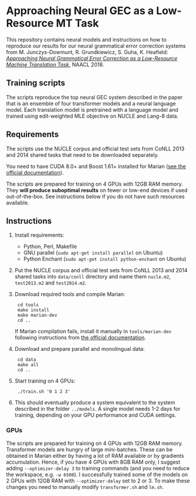 # Approaching Neural GEC as a Low-Resource MT Task

This repository contains neural models and instructions on how to reproduce our
results for our neural grammatical error correction systems from M.
Junczys-Dowmunt, R. Grundkiewicz, S. Guha, K. Heafield: [_Approaching Neural
Grammatical Error Correction as a Low-Resource Machine Translation
Task_](http://www.aclweb.org/anthology/N18-1055), NAACL 2018.


## Training scripts

The scripts reproduce the top neural GEC system described in the paper that is
an ensemble of four transformer models and a neural language model. Each
translation model is pretrained with a language model and trained using
edit-weighted MLE objective on NUCLE and Lang-8 data.


## Requirements

The scripts use the NUCLE corpus and official test sets from CoNLL 2013 and
2014 shared tasks that need to be downloaded separately.

You need to have CUDA 8.0+ and Boost 1.61+ installed for Marian ([see the
official documentation](https://marian-nmt.github.io/docs/)).

The scripts are prepared for training on 4 GPUs with 12GB RAM memory.  They
**will produce suboptimal results** on fewer or low-end devices if used
out-of-the-box.  See instructions below if you do not have such resources
available.



## Instructions

1. Install requirements:
    - Python, Perl, Makefile
    - GNU parallel (`sudo apt-get install parallel` on Ubuntu)
    - Python Enchant (`sudo apt-get install python-enchant` on Ubuntu)

1. Put the NUCLE corpus and official test sets from CoNLL 2013 and 2014 shared
   tasks into `data/conll` directory and name them `nucle.m2`, `test2013.m2`
   and `test2014.m2`.
1. Download required tools and compile Marian:

        cd tools
        make install
        make marian-dev
        cd ..

    If Marian compilation fails, install it manually in `tools/marian-dev`
    following instructions from [the official
    documentation](https://marian-nmt.github.io/docs/).

1. Download and prepare parallel and monolingual data:

        cd data
        make all
        cd ..

1. Start training on 4 GPUs:

        ./train.sh '0 1 2 3'

1. This should eventually produce a system equivalent to the system described
   in the folder `../models`.  A single model needs 1-2 days for training,
   depending on your GPU performance and CUDA settings.


### GPUs

The scripts are prepared for training on 4 GPUs with 12GB RAM memory.
Transformer models are hungry of large mini-batches.  These can be obtained in
Marian either by having a lot of RAM available or by gradients accumulation.
Hence, if you have 4 GPUs with 8GB RAM only, I suggest adding
`--optimizer-delay 3` to training commands (and you need to reduce the
workspace, e.g. `-w 6500`).  I successfully trained some of the models on 2
GPUs with 12GB RAM with `--optimizer-delay` set to 2 or 3.  To make these
changes you need to manually modify `transformer.sh` and `lm.sh`.
